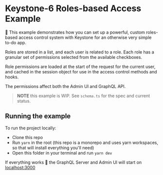 # Keystone-6 Roles-based Access Example

👋 This example demonstrates how you can set up a powerful, custom roles-based access control system with Keystone for an otherwise very simple to-do app.

Roles are stored in a list, and each user is related to a role. Each role has a granular set of permissions selected from the available checkboxes.

Role permissions are loaded at the start of the request for the current user, and cached in the session object for use in the access control methods and hooks.

The permissions affect both the Admin UI and GraphQL API.

> **NOTE** this example is WIP. See `schema.ts` for the spec and current status.

## Running the example

To run the project locally:

- Clone this repo
- Run `yarn` in the root (this repo is a monorepo and uses yarn workspaces, so that will install everything you'll need)
- Open this folder in your terminal and run `yarn dev`

If everything works 🤞 the GraphQL Server and Admin UI will start on [localhost:3000](http://localhost:3000)
